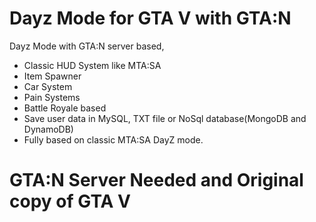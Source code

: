 # Dayz Mode for GTA V with GTA:N

Dayz Mode with GTA:N server based,

+ Classic HUD System like MTA:SA
+ Item Spawner
+ Car System
+ Pain Systems
+ Battle Royale based
+ Save user data in MySQL, TXT file or NoSql database(MongoDB and DynamoDB)
+ Fully based on classic MTA:SA DayZ mode.

# GTA:N Server Needed and Original copy of GTA V
